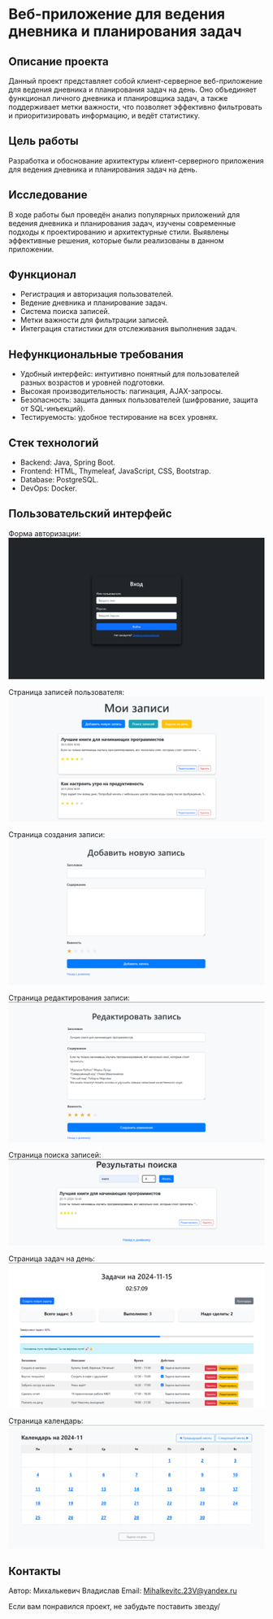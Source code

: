 # Веб-приложение для ведения дневника и планирования задач

## Описание проекта
Данный проект представляет собой клиент-серверное веб-приложение для ведения дневника и планирования задач на день. Оно объединяет функционал личного дневника и планировщика задач, а также поддерживает метки важности, что позволяет эффективно фильтровать и приоритизировать информацию, и ведёт статистику.

## Цель работы
Разработка и обоснование архитектуры клиент-серверного приложения для ведения дневника и планирования задач на день.

## Исследование
В ходе работы был проведён анализ популярных приложений для ведения дневника и планирования задач, изучены современные подходы к проектированию и архитектурные стили. Выявлены эффективные решения, которые были реализованы в данном приложении.

## Функционал
- Регистрация и авторизация пользователей.
- Ведение дневника и планирование задач.
- Система поиска записей.
- Метки важности для фильтрации записей.
- Интеграция статистики для отслеживания выполнения задач.

## Нефункциональные требования
- Удобный интерфейс: интуитивно понятный для пользователей разных возрастов и уровней подготовки.
- Высокая производительность: пагинация, AJAX-запросы.
- Безопасность: защита данных пользователей (шифрование, защита от SQL-инъекций).
- Тестируемость: удобное тестирование на всех уровнях.

## Стек технологий
- Backend: Java, Spring Boot.
- Frontend: HTML, Thymeleaf, JavaScript, CSS, Bootstrap.
- Database: PostgreSQL.
- DevOps: Docker.

## Пользовательский интерфейс
Форма авторизации:
![Авторизация](screenshots/Auth.png)

Страница записей пользователя:
![Страница записей пользователя](screenshots/Entries.png)

Страница создания записи:
![Страница создания записи](screenshots/Create_entry.png)

Страница редактирования записи:
![Страница редактирования записи](screenshots/Update_entry.png)

Страница поиска записей:
![Страница поиска записей](screenshots/Search_form.png)

Страница задач на день:
![Страница задач на день](screenshots/Tasks_for_day.png)

Страница календарь:
![Страница календарь](screenshots/Calendar.png)

## Контакты
Автор: Михалькевич Владислав 
Email: Mihalkevitc.23V@yandex.ru

Если вам понравился проект, не забудьте поставить звезду/

